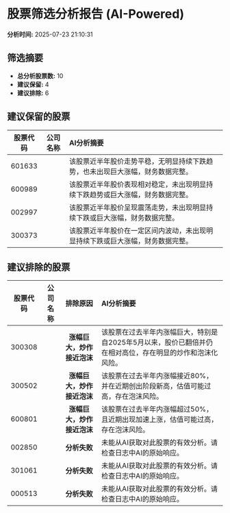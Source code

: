 # 股票筛选分析报告 (AI-Powered)

**分析时间:** 2025-07-23 21:10:31

## 筛选摘要

- **总分析股票数:** 10
- **建议保留:** 4
- **建议排除:** 6

## 建议保留的股票

| 股票代码 | 公司名称 | AI分析摘要 |
|:---:|:---:|:---|
| 601633 |  | 该股票近半年股价走势平稳，无明显持续下跌趋势，也未出现巨大涨幅，财务数据完整。 |
| 600989 |  | 该股票近半年股价表现相对稳定，未出现明显持续下跌趋势或巨大涨幅，财务数据完整。 |
| 002997 |  | 该股票近半年股价呈现震荡走势，未出现明显持续下跌或巨大涨幅，财务数据完整。 |
| 300373 |  | 该股票近半年股价在一定区间内波动，未出现明显持续下跌或巨大涨幅，财务数据完整。 |

## 建议排除的股票

| 股票代码 | 公司名称 | 排除原因 | AI分析摘要 |
|:---:|:---:|:---:|:---|
| 300308 |  | **涨幅巨大，炒作接近泡沫** | 该股票在过去半年内涨幅巨大，特别是自2025年5月以来，股价已翻倍并仍在相对高位，存在明显的炒作和泡沫化风险。 |
| 300502 |  | **涨幅巨大，炒作接近泡沫** | 该股票在过去半年内涨幅接近80%，并在近期创出阶段新高，估值可能过高，存在泡沫风险。 |
| 600801 |  | **涨幅巨大，炒作接近泡沫** | 该股票在过去半年内涨幅超过50%，且近期出现加速上涨，估值可能过高，存在泡沫风险。 |
| 002850 |  | **分析失败** | 未能从AI获取对此股票的有效分析。请检查日志中AI的原始响应。 |
| 301061 |  | **分析失败** | 未能从AI获取对此股票的有效分析。请检查日志中AI的原始响应。 |
| 000513 |  | **分析失败** | 未能从AI获取对此股票的有效分析。请检查日志中AI的原始响应。 |
